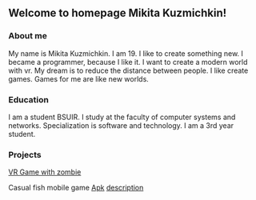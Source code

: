 ## Welcome to homepage Mikita Kuzmichkin!

### About me
  My name is Mikita Kuzmichkin. I am 19. I like to create something new. 
I became a programmer, because I like it. I want to create a modern world with vr.
My dream is to reduce the distance between people. I like create games. 
Games for me are like new worlds.

### Education
I am a student BSUIR. I study at the faculty of computer systems and networks.
Specialization is software and technology. I am a 3rd year student.

### Projects
[VR Game with zombie](https://drive.google.com/drive/folders/1F6v74Wo3GyeFSvm448fwvUy5burN_gI5?usp=sharing)

Casual fish mobile game [Apk](https://drive.google.com/open?id=1jguEekGrtxB5XiUwBD38toiLIUSnyOXh)
[description](https://polygon.by/blog/gamelab/2019/01/gl7-fishdish-report-6)

